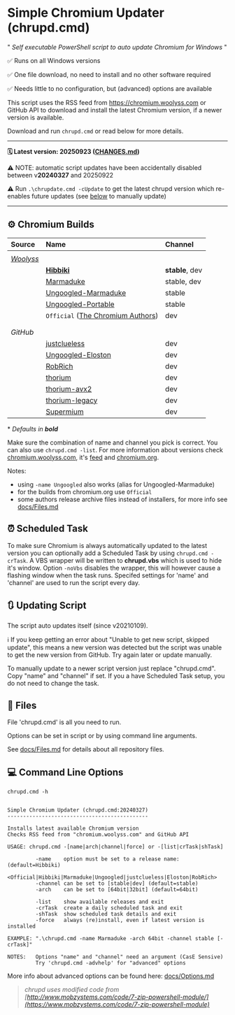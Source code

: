 # Simple Chromium Updater (chrupd.cmd)

" _Self executable PowerShell script to auto update Chromium for Windows_ "

✅ Runs on all Windows versions

✅ One file download, no need to install and no other software required

✅ Needs little to no configuration, but (advanced) options are available

This script uses the RSS feed from <https://chromium.woolyss.com> or GitHub API to download and install the latest Chromium version, if a newer version is available.

Download and run `chrupd.cmd` or read below for more details.

---

**🗓 Latest version: 20250923 ([CHANGES.md](CHANGES.md))**

⚠️ NOTE: automatic script updates have been accidentally disabled between v**20240327** and 20250922

⚠️ Run `.\chrupdate.cmd -cUpdate` to get the latest chrupd version 
which re-enables future updates (see [below](#-updating-script) to manually update)

---

## ⚙ Chromium Builds

| Source    | Name                               | Channel         |
|:----------|:-----------------------------------|:----------------|
||||
| _[Woolyss](https://chromium.woolyss.com)_ |                                               |                 |
|           |  **[Hibbiki](https://github.com/Hibbiki)**                                    | **stable**, dev |
|           |  [Marmaduke](https://github.com/macchrome/winchrome/)                         | stable, dev     |
|           |  [Ungoogled-Marmaduke](https://github.com/macchrome/winchrome/)               | stable          |
|           |  [Ungoogled-Portable](https://github.com/portapps/)                           | stable          |
|           |  `Official` ([The Chromium Authors](https://www.chromium.org))                | dev             |
||||
||||
| _GitHub_  |                                                                                           |                 |
|           |  [justclueless](https://github.com/justclueless/chromium-win64)                           | dev             |
|           |  [Ungoogled-Eloston](https://github.com/ungoogled-software/ungoogled-chromium-windows)    | dev             |
|           |  [RobRich](https://github.com/RobRich999/Chromium_Clang)                                  | dev             |
|           |  [thorium](https://github.com/Alex313031/Thorium-Win)                                     | dev             |
|           |  [thorium-avx2](https://github.com/Alex313031/Thorium-Win-AVX2)                           | dev             |
|           |  [thorium-legacy](https://github.com/Alex313031/thorium-legacy)                           | dev             |
|           |  [Supermium](https://github.com/win32ss/supermium)                                        | dev             |

\* _Defaults in **bold**_

Make sure the combination of name and channel you pick is correct. You can also use `chrupd.cmd -list`. For more information about versions check [chromium.woolyss.com](https://chromium.woolyss.com/?cut=1&ago=1), it's [feed](https://chromium.woolyss.com/feed/windows-64-bit) and [chromium.org](https://www.chromium.org).

Notes:

- using `-name Ungoogled` also works (alias for Ungoogled-Marmaduke)
- for the builds from chromium.org use `Official`
- some authors release archive files instead of installers, for more info see [docs/Files.md](/docs/Files.md#archives)

## ⏰ Scheduled Task

To make sure Chromium is always automatically updated to the latest version you can optionally add a Scheduled Task by using `chrupd.cmd -crTask`. A VBS wrapper will be written to **chrupd.vbs** which is used to hide it's window. Option `-noVbs` disables the wrapper, this will however cause a flashing window when the task runs. Specifed settings for 'name' and 'channel' are used to run the script every day.

## 🔃 Updating Script

The script auto updates itself (since v20210109).

ℹ️ If you keep getting an error about "Unable to get new script, skipped update", this means a new version was detected but the script was unable to get the new version from GitHub. Try again later or update manually.

To manually update to a newer script version just replace "chrupd.cmd". Copy "name" and "channel" if set. If you a have Scheduled Task setup, you do not need to change the task.

## 📁 Files

File 'chrupd.cmd' is all you need to run.

Options can be set in script or by using command line arguments.

See [docs/Files.md](/docs/Files.md) for details about all repository files.

## 💻 Command Line Options

`chrupd.cmd -h`

```text

Simple Chromium Updater (chrupd.cmd:20240327)
---------------------------------------------

Installs latest available Chromium version
Checks RSS feed from "chromium.woolyss.com" and GitHub API

USAGE: chrupd.cmd -[name|arch|channel|force] or -[list|crTask|shTask]

         -name    option must be set to a release name:   (default=Hibbiki)
                  <Official|Hibbiki|Marmaduke|Ungoogled|justclueless|Eloston|RobRich>
         -channel can be set to [stable|dev] (default=stable)
         -arch    can be set to [64bit|32bit] (default=64bit)

         -list    show available releases and exit
         -crTask  create a daily scheduled task and exit
         -shTask  show scheduled task details and exit
         -force   always (re)install, even if latest version is installed

EXAMPLE: ".\chrupd.cmd -name Marmaduke -arch 64bit -channel stable [-crTask]"

NOTES:   Options "name" and "channel" need an argument (CasE Sensive)
         Try 'chrupd.cmd -advhelp' for "advanced" options

```

More info about advanced options can be found here: [docs/Options.md](/docs/Options.md)

> _chrupd uses modified code from [http://www.mobzystems.com/code/7-zip-powershell-module/](https://www.mobzystems.com/code/7-zip-powershell-module)_
